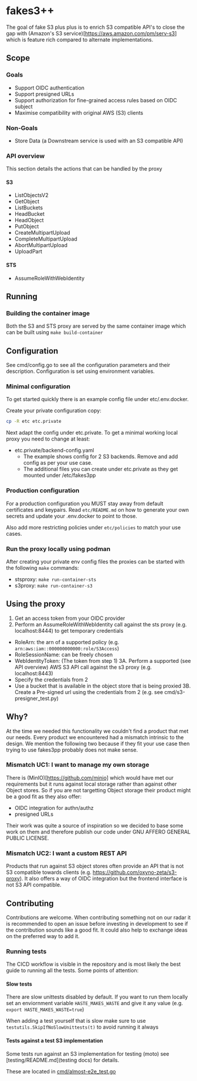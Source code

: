 # fakes3++

The goal of fake S3 plus plus is to enrich S3 compatible API's to close the gap with
(Amazon's S3 service)[https://aws.amazon.com/pm/serv-s3] which is feature rich compared to alternate implementations.

## Scope

### Goals
  - Support OIDC authentication
  - Support presigned URLs
  - Support authorization for fine-grained access rules based on OIDC subject
  - Maximise compatibility with original AWS (S3) clients

### Non-Goals
  - Store Data (a Downstream service is used with an S3 compatible API)


### API overview

This section details the actions that can be handled by the proxy

#### S3
- ListObjectsV2
- GetObject
- ListBuckets
- HeadBucket
- HeadObject
- PutObject
- CreateMultipartUpload
- CompleteMultipartUpload
- AbortMultipartUpload
- UploadPart

#### STS
 - AssumeRoleWithWebIdentity


## Running

### Building the container image

Both the S3 and STS proxy are served by the same container image which can be built using `make build-container` 

## Configuration

See cmd/config.go to see all the configuration parameters and their description. Configuration is set using environment variables.

### Minimal configuration
To get started quickly there is an example config file under etc/.env.docker.

Create your private configuration copy:
```sh
cp -R etc etc.private
```

Next adapt the config under etc.private. To get a minimal working local proxy you need to change at least:
 - etc.private/backend-config.yaml
   - The example shows config for 2 S3 backends. Remove and add config as per your use case.
   - The additional files you can create under etc.private as they get mounted under /etc/fakes3pp

### Production configuration

For a production configuration you MUST stay away from default certificates and keypairs.
Read `etc/README.md` on how to generate your own secrets and update your .env.docker to point to those.

Also add more restricting policies under `etc/policies` to match your use cases.

### Run the proxy locally using podman

After creating your private env config files the proxies can be started with the following `make` commands:
 - stsproxy: `make run-container-sts`
 - s3proxy:  `make run-container-s3`

## Using the proxy

1. Get an access token from your OIDC provider
2. Perform an AssumeRoleWithWebIdentity call against the sts proxy (e.g. localhost:8444) to get temporary credentials
  - RoleArn: the arn of a supported policy (e.g. `arn:aws:iam::000000000000:role/S3Access`)
  - RoleSessionName: can be freely chosen
  - WebIdentityToken: (The token from step 1)
3A. Perform a supported (see API overview) AWS S3 API call against the s3 proxy (e.g. localhost:8443)
  - Specify the credentials from 2
  - Use a bucket that is available in the object store that is being proxied
3B. Create a Pre-signed url using the credentials from 2 (e.g. see cmd/s3-presigner_test.py)


## Why?

At the time we needed this functionality we couldn't find a product that met our needs. Every product we encountered had a mismatch intrinsic to the design. We mention the following two because if they fit your use case then trying to use fakes3pp probably does not make sense.

### Mismatch UC1: I want to manage my own storage

There is (MinIO)[https://github.com/minio] which would have met our requirements but it runs against local storage rather than against other Object stores. So if you are not targetting Object storage their product might be a good fit as they also offer:
   - OIDC integration for authn/authz
   - presigned URLs

Their work was quite a source of inspiration so we decided to base some work on them and therefore publish our code under GNU AFFERO GENERAL PUBLIC LICENSE.


### Mismatch UC2: I want a custom REST API

Products that run against S3 object stores often provide an API that is not S3 compatible towards clients (e.g. https://github.com/oxyno-zeta/s3-proxy). It also offers a way of OIDC integration but the frontend interface is not S3 API compatible.


## Contributing

Contributions are welcome. When contributing something not on our radar it is recommended to open an issue before investing in development to see if the contribution sounds like a good fit. It could also help to exchange ideas on the preferred way to add it.

### Running tests

The CICD workflow is visible in the repository and is most likely the best guide to running all the tests. Some points of attention:

#### Slow tests
There are slow unittests disabled by default. If you want to run them locally set an enviornment variable `HASTE_MAKES_WASTE` and give it any value (e.g. `export HASTE_MAKES_WASTE=true`)

When adding a test yourself that is slow make sure to use `testutils.SkipIfNoSlowUnittests(t)` to avoid running it always

#### Tests against a test S3 implementation
Some tests run against an S3 implementation for testing (moto) see [testing/README.md](testing docs) for details.

These are located in [cmd/almost-e2e_test.go](cmd/almost-e2e_test.go)